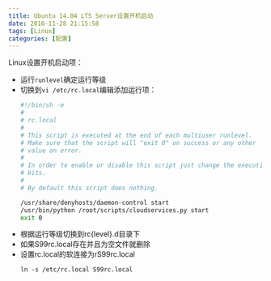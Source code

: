 ```yaml
---
title: Ubuntu 14.04 LTS Server设置开机启动
date: 2016-11-28 21:15:58
tags: [Linux]
categories: [配置]
---
```

Linux设置开机启动项：

* 运行`runlevel`确定运行等级
* 切换到`vi /etc/rc.local`编辑添加运行项：
    ```bash
    #!/bin/sh -e
    #
    # rc.local
    #
    # This script is executed at the end of each multiuser runlevel.
    # Make sure that the script will "exit 0" on success or any other
    # value on error.
    #
    # In order to enable or disable this script just change the execution
    # bits.
    #
    # By default this script does nothing.

    /usr/share/denyhosts/daemon-control start
    /usr/bin/python /root/scripts/cloudservices.py start
    exit 0
    ```
* 根据运行等级切换到rc{level}.d目录下
* 如果S99rc.local存在并且为空文件就删除
* 设置rc.local的软连接为rS99rc.local  
   ```
   ln -s /etc/rc.local S99rc.local
   ```
